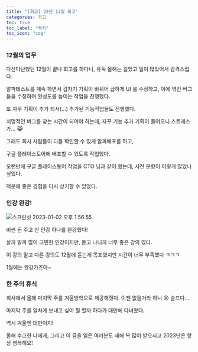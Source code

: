 ```yaml
---
title: "[회고] 22년 12월 회고"
categories: 회고
toc: true
toc_label: "목차"
toc_icon: "cog"
---
```


### 12월의 업무

다산다난했던 12월이 끝나 회고를 하다니, 유독 올해는 길었고 일이 많았어서 감격스럽다.

알파테스트를 계속 하면서 갑자기 기획이 바뀌어 급하게 UI 를 수정하고, 이에 엮인 버그들을 수정하며 완성도를 높이는 작업을 진행했다. 

또 자꾸 기획이 추가 되서(…) 추가된 기능작업들도 진행했다.

치명적인 버그를 찾는 시간이 되어야 하는데, 자꾸 기능 추가 기획이 들어오니 스트레스가… 😹

그래도 회사 사람들이 다들 확인할 수 있게 알파배포를 하고,

구글 플레이스토어에 배포할 수 있도록 작업했다.

오랜만에 구글 플레이스토어 작업을 CTO 님과 같이 했는데, 사전 문항이 이렇게 많았나 싶었다.

덕분에 좋은 경험을 다시 상기할 수 있었다.

### 인강 완강!

![스크린샷 2023-01-02 오후 1 56 55](https://user-images.githubusercontent.com/39107341/213381973-734692df-f5d9-40f7-9596-1ad14e3591f9.png)

비싼 돈 주고 산 인강 하나를 완강했다!

살까 말까 많이 고민한 인강이지만, 듣고 나니까 너무 좋은 강의 였다.

이 강의 말고 다른 강의도 12월에 듣는게 목표였지만 시간이 너무 부족했다 ㅋㅋㅋ

1월에는 완강가즈아~

### 한 주의 휴식

회사에서 올해 마지막 주를 겨울방학으로 제공해줬다. 이젠 없을거라 하니 😢 슬프다…

마지막 주를 알차게 보내고 싶어 뭘 할까 하다가 대만에 다녀왔다.

역시 겨울엔 대만이지! 

올해 수고한 나에게, 그리고 이 글을 읽은 여러분도 새해 복 많이 받으시고 2023년은 항상 행복해요!